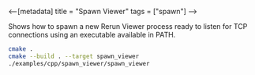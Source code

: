 <--[metadata]
title = "Spawn Viewer"
tags = ["spawn"]
-->


Shows how to spawn a new Rerun Viewer process ready to listen for TCP connections using an executable available in PATH.

```bash
cmake .
cmake --build . --target spawn_viewer
./examples/cpp/spawn_viewer/spawn_viewer
```
